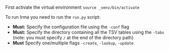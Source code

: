 
First activate the virtual environment `source _venv/bin/activate`

To run Irma you need to run the `run.py` script:
* **Must:** Specify the configuration file using the `-conf` flag
* **Must:** Specify the directory containing all the TSV tables using the `-tabs` (note: you must specify `/` at the end of the directory path)
* **Must** Specify one/multiple flags `-create`, `-lookup`, `-update`
